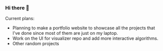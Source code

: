 ### Hi there 👋

<!--
**FatKidddd/fatkidddd** is a ✨ _special_ ✨ repository because its `README.md` (this file) appears on your GitHub profile.

Here are some ideas to get you started:

- 🔭 I’m currently working on ...
- 🌱 I’m currently learning ...
- 👯 I’m looking to collaborate on ...
- 🤔 I’m looking for help with ...
- 💬 Ask me about ...
- 📫 How to reach me: ...
- 😄 Pronouns: ...
- ⚡ Fun fact: ...
-->

Current plans:

- Planning to make a portfolio website to showcase all the projects that I've done since most of them are just on my laptop.
- Work on the UI for visualizer repo and add more interactive algorithms.
- Other random projects
